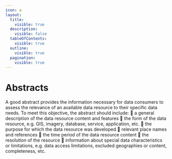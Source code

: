 ```yaml
---
icon: a
layout:
  title:
    visible: true
  description:
    visible: false
  tableOfContents:
    visible: true
  outline:
    visible: true
  pagination:
    visible: true
---
```


# Abstracts

A good abstract provides the information necessary for data consumers to assess the relevance of an available data resource to their specific data needs. To meet this objective, the abstract should include:  a general description of the data resource content and features  the form of the data resource, e.g. GIS, imagery, database, service, application, etc.  the purpose for which the data resource was developed  relevant place names and references  the time period of the data resource content  the resolution of the resource  information about special data characteristics or limitations, e.g. data access limitations, excluded geographies or content, completeness, etc.
